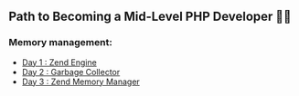 ## Path to Becoming a Mid-Level PHP Developer 👨‍💻



### Memory management:
- [Day 1 : Zend Engine](./Zend-Engine/README.md)
- [Day 2 : Garbage Collector](./GC/README.md)
- [Day 3 : Zend Memory Manager](./ZMM/README.md)
